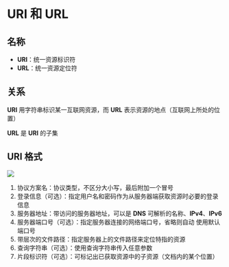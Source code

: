 # URI 和 URL

## 名称

- **URI**：统一资源标识符
- **URL**：统一资源定位符

## 关系

**URI** 用字符串标识某一互联网资源，而 **URL** 表示资源的地点（互联网上所处的位置）

**URL** 是 **URI** 的子集

## URI 格式

![](https://cdn.musiblog.com/Web/%E7%BD%91%E7%BB%9C/URI%E6%A0%BC%E5%BC%8F.webp)

1. 协议方案名：协议类型，不区分大小写，最后附加一个冒号
2. 登录信息（可选）：指定用户名和密码作为从服务器端获取资源时必要的登录信息
3. 服务器地址：带访问的服务器地址，可以是 **DNS** 可解析的名称、**IPv4**、**IPv6**
4. 服务器端口号（可选）：指定服务器连接的网络端口号，省略则自动 使用默认端口号
5. 带层次的文件路径：指定服务器上的文件路径来定位特指的资源
6. 查询字符串（可选）：使用查询字符串传入任意参数
7. 片段标识符（可选）：可标记出已获取资源中的子资源（文档内的某个位置）